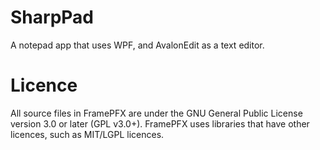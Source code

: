 # SharpPad
A notepad app that uses WPF, and AvalonEdit as a text editor.

# Licence
All source files in FramePFX are under the GNU General Public License version 3.0 or later (GPL v3.0+). 
FramePFX uses libraries that have other licences, such as MIT/LGPL licences.